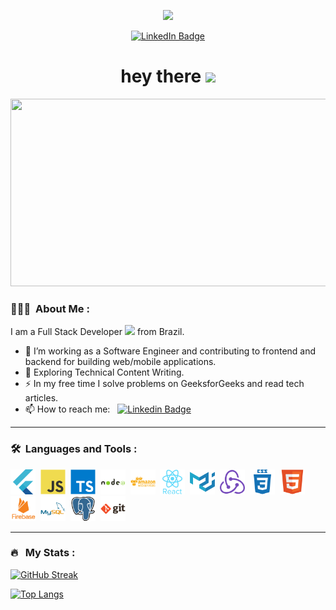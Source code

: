 
<p align="center"><img src="https://media.giphy.com/media/M9gbBd9nbDrOTu1Mqx/giphy.gif" width="100"/></p>
<p align="center">
<a href="https://www.linkedin.com/in/gslimadev"><img src="https://img.shields.io/badge/LinkedIn-blue?style=for-the-badge&logo=linkedin&logoColor=white" alt="LinkedIn Badge"></a>
</p>

<h1 align="center">hey there <img src="https://media.giphy.com/media/hvRJCLFzcasrR4ia7z/giphy.gif" width="30px"></h1>

<p align="center"><img src="https://media.giphy.com/media/dWesBcTLavkZuG35MI/giphy.gif" width="600" height="300"  /></p>

### 👨🏻‍💻 &nbsp;About Me :

I am a Full Stack Developer <img src="https://media.giphy.com/media/WUlplcMpOCEmTGBtBW/giphy.gif" width="30"> from Brazil.

- 🔭 I’m working as a Software Engineer and contributing to frontend and backend for building web/mobile applications.
- 🌱 Exploring Technical Content Writing.
- ⚡ In my free time I solve problems on GeeksforGeeks and read tech articles.
- 📫 How to reach me: &nbsp; [![Linkedin Badge](https://img.shields.io/badge/-gslimadev-blue?style=flat&logo=Linkedin&logoColor=white)](https://www.linkedin.com/in/gslimadev)

---

### 🛠 &nbsp;Languages and Tools :

<p>
<img  src="https://github.com/devicons/devicon/blob/master/icons/flutter/flutter-original.svg"  title="Flutter"  alt="Flutter"  width="40"  height="40"/>&nbsp;
<img  src="https://github.com/devicons/devicon/blob/master/icons/javascript/javascript-original.svg"  title="JavaScript"  alt="JavaScript"  width="40"  height="40"/>&nbsp;
<img  src="https://github.com/devicons/devicon/blob/master/icons/typescript/typescript-original.svg"  title="TypeScript"  alt="TypeScript"  width="40"  height="40"/>&nbsp;
<img  src="https://github.com/devicons/devicon/blob/master/icons/nodejs/nodejs-original-wordmark.svg"  title="NodeJS"  alt="NodeJS"  width="40"  height="40"/>&nbsp;
<img src="https://github.com/devicons/devicon/blob/master/icons/amazonwebservices/amazonwebservices-plain-wordmark.svg"  title="AWS"  alt="AWS"  width="40"  height="40"/>&nbsp;
<img  src="https://github.com/devicons/devicon/blob/master/icons/react/react-original-wordmark.svg"  title="React"  alt="React"  width="40"  height="40"/>&nbsp;
<img  src="https://github.com/devicons/devicon/blob/master/icons/materialui/materialui-original.svg"  title="Material UI"  alt="Material UI"  width="40"  height="40"/>&nbsp;
<img  src="https://github.com/devicons/devicon/blob/master/icons/redux/redux-original.svg"  title="Redux"  alt="Redux "  width="40"  height="40"/>&nbsp;
<img  src="https://github.com/devicons/devicon/blob/master/icons/css3/css3-plain-wordmark.svg"  title="CSS3"  alt="CSS"  width="40"  height="40"/>&nbsp;
<img  src="https://github.com/devicons/devicon/blob/master/icons/html5/html5-original.svg"  title="HTML5"  alt="HTML"  width="40"  height="40"/>&nbsp;
<img src="https://github.com/devicons/devicon/blob/master/icons/firebase/firebase-plain-wordmark.svg"  title="Firebase"  alt="Firebase"  width="40"  height="40"/>&nbsp;
<img  src="https://github.com/devicons/devicon/blob/master/icons/mysql/mysql-original-wordmark.svg"  title="MySQL"  alt="MySQL"  width="40"  height="40"/>&nbsp;
<img  src="https://github.com/devicons/devicon/blob/master/icons/postgresql/postgresql-original.svg"  title="PostgreSQL"  alt="PostgreSQL"  width="40"  height="40"/>&nbsp;
<img src="https://github.com/devicons/devicon/blob/master/icons/git/git-original-wordmark.svg"  title="Git"  **alt="Git"  width="40"  height="40"/>&nbsp;
</p>

---

### 🔥 &nbsp; My Stats :
[![GitHub Streak](http://github-readme-streak-stats.herokuapp.com?user=bielslima&theme=dark&background=000000)](https://git.io/streak-stats)

[![Top Langs](https://github-readme-stats.vercel.app/api/top-langs/?username=bielslima&layout=compact&theme=vision-friendly-dark)](https://github.com/anuraghazra/github-readme-stats)
